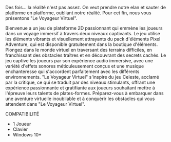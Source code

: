 Des fois... la réalité n'est pas assez. On veut prendre notre elan et sauter de platforme en platforme, oubliant notre réalité. Pour cet fin, nous vous présentons "Le Voyageur Virtuel".

Bienvenue a un jeu de plateforme 2D passionnant qui emmène les joueurs dans un voyage immersif à travers deux niveaux captivants. Le jeu utilise les éléments vibrants et visuellement attrayants du pack d'éléments Pixel Adventure, qui est disponible gratuitement dans la boutique d'éléments. Plongez dans le monde virtuel en traversant des terrains difficiles, en franchissant des obstacles traîtres et en découvrant des secrets cachés. Le jeu captive les joueurs par son expérience audio immersive, avec une variété d'effets sonores méticuleusement conçus et une musique enchanteresse qui s'accordent parfaitement avec les différents environnements. "Le Voyageur Virtuel" s'inspire du jeu Celeste, acclamé par la critique, ce qui se traduit par des niveaux stimulants, offrant une expérience passionnante et gratifiante aux joueurs souhaitant mettre à l'épreuve leurs talents de plates-formes. Préparez-vous à embarquer dans une aventure virtuelle inoubliable et à conquérir les obstacles qui vous attendent dans "Le Voyageur Virtuel".

COMPATIBILITÉ
- 1 Joueur
- Clavier
- Windows 10+

